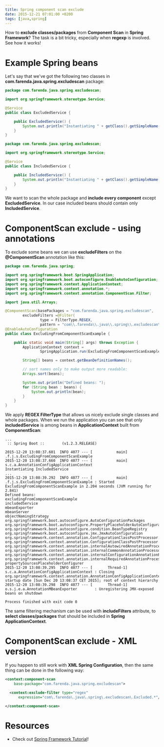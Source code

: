 ```yaml
---
title: Spring component scan exclude
date: 2015-12-21 07:01:00 +0200
tags: [java,spring]
---
```



How to **exclude classes/packages** from **Component Scan** in **Spring Framework**? The
task is a bit tricky, especially when **regexp** is involved. See how it works!

<!--more-->


# Example Spring beans

Let's say that we've got the following two classes in
**com.farenda.java.spring.excludescan** package:

```java
package com.farenda.java.spring.excludescan;

import org.springframework.stereotype.Service;

@Service
public class ExcludedService {

    public ExcludedService() {
        System.out.println("Instantiating " + getClass().getSimpleName());
    }
}

package com.farenda.java.spring.excludescan;

import org.springframework.stereotype.Service;

@Service
public class IncludedService {

    public IncludedService() {
        System.out.println("Instantiating " + getClass().getSimpleName());
    }
}
```

We want to scan the whole package and **include every component** except
**ExcludedService**. In our case included beans should contain only
**IncludedService**.


# ComponentScan exclude - using annotations

To exclude some beans we can use **excludeFilters** on the **@ComponentScan**
annotation like this:

```java
package com.farenda.java.spring;

import org.springframework.boot.SpringApplication;
import org.springframework.boot.autoconfigure.EnableAutoConfiguration;
import org.springframework.context.ApplicationContext;
import org.springframework.context.annotation.*;
import org.springframework.context.annotation.ComponentScan.Filter;

import java.util.Arrays;

@ComponentScan(basePackages = "com.farenda.java.spring.excludescan",
        excludeFilters =@Filter(
                type = FilterType.REGEX,
                pattern = "com\\.farenda\\.java\\.spring\\.excludescan\\.Excluded.*"))
@EnableAutoConfiguration
public class ExcludingFromComponentScanExample {

    public static void main(String[] args) throws Exception {
        ApplicationContext context =
                SpringApplication.run(ExcludingFromComponentScanExample.class, args);

        String[] beans = context.getBeanDefinitionNames();

        // sort names only to make output more readable:
        Arrays.sort(beans);

        System.out.println("Defined beans: ");
        for (String bean : beans) {
            System.out.println(bean);
        }
    }
}
```

We apply **REGEX FilterType** that allows us nicely exclude single classes and
whole packages. When we run the application you can see that only
**includedService** is among beans in **ApplicationContext** built from **ComponentScan**:

    ...
     :: Spring Boot ::        (v1.2.3.RELEASE)
    
    2015-12-20 13:08:37.601  INFO 4077 --- [           main] .f.j.s.ExcludingFromComponentScanExample
    2015-12-20 13:08:37.660  INFO 4077 --- [           main] s.c.a.AnnotationConfigApplicationContext
    Instantiating IncludedService
    ...
    2015-12-20 13:08:39.292  INFO 4077 --- [           main] .f.j.s.ExcludingFromComponentScanExample : Started ExcludingFromComponentScanExample in 2.204 seconds (JVM running for 2.841)
    Defined beans:
    excludingFromComponentScanExample
    includedService
    mbeanExporter
    mbeanServer
    objectNamingStrategy
    org.springframework.boot.autoconfigure.AutoConfigurationPackages
    org.springframework.boot.autoconfigure.PropertyPlaceholderAutoConfiguration
    org.springframework.boot.autoconfigure.condition.BeanTypeRegistry
    org.springframework.boot.autoconfigure.jmx.JmxAutoConfiguration
    org.springframework.context.annotation.ConfigurationClassPostProcessor.enhancedConfigurationProcessor
    org.springframework.context.annotation.ConfigurationClassPostProcessor.importAwareProcessor
    org.springframework.context.annotation.internalAutowiredAnnotationProcessor
    org.springframework.context.annotation.internalCommonAnnotationProcessor
    org.springframework.context.annotation.internalConfigurationAnnotationProcessor
    org.springframework.context.annotation.internalRequiredAnnotationProcessor
    propertySourcesPlaceholderConfigurer
    2015-12-20 13:08:39.295  INFO 4077 --- [       Thread-1] s.c.a.AnnotationConfigApplicationContext : Closing org.springframework.context.annotation.AnnotationConfigApplicationContext@7a187f14: startup date [Sun Dec 20 13:08:37 CET 2015]; root of context hierarchy
    2015-12-20 13:08:39.298  INFO 4077 --- [       Thread-1] o.s.j.e.a.AnnotationMBeanExporter        : Unregistering JMX-exposed beans on shutdown
    
    Process finished with exit code 0

The same filtering mechanism can be used with **includeFilters** attribute, to
**select classes/packages** that should be included in **Spring ApplicationContext**.


# ComponentScan exclude - XML version

If you happen to still work with **XML Spring Configuration**, then the same thing
can be done in the following way:

```xml
<context:component-scan
    base-package="com.farenda.java.spring.excludescan">

  <context:exclude-filter type="regex"
      expression="com\.farenda\.java\.spring\.excludescan\.Excluded.*"/>

</context:component-scan>
```


# Resources

-   Check out [Spring Framework Tutorial](https://farenda.com/spring-framework)!


